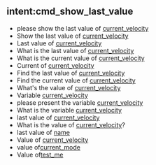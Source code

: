 ## intent:cmd_show_last_value
- please show the last value of [current_velocity](variable_name)
- Show the last value of [current_velocity](variable_name)
- Last value of [current_velocity](variable_name)
- What is the last value of [current_velocity](variable_name)
- What is the current value of [current_velocity](variable_name)
- Current of [current_velocity](variable_name)
- Find the last value of [current_velocity](variable_name)
- Find the current value of [current_velocity](variable_name)
- What's the value of [current_velocity](variable_name)
- Variable [current_velocity](variable_name)
- please present the variable [current_velocity](variable_name)
- What is the variable [current_velocity](variable_name)
- last value of [current_velocity](variable_name)
- What is the value of [current_velocity](variable_name)?
- last value of [name](variable_name)
- Value of [current_velocity](variable_name)
- value of[current_mode](variable_name)
- Value of[test_me](variable_name)